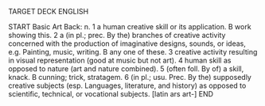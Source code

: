 TARGET DECK
ENGLISH

START
Basic
Art
Back: n. 1 a human creative skill or its application. B work showing this. 2 a (in pl.; prec. By the) branches of creative activity concerned with the production of imaginative designs, sounds, or ideas, e.g. Painting, music, writing. B any one of these. 3 creative activity resulting in visual representation (good at music but not art). 4 human skill as opposed to nature (art and nature combined). 5 (often foll. By of) a skill, knack. B cunning; trick, stratagem. 6 (in pl.; usu. Prec. By the) supposedly creative subjects (esp. Languages, literature, and history) as opposed to scientific, technical, or vocational subjects. [latin ars art-]
END
